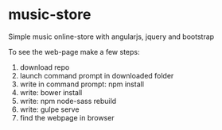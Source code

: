 # music-store
Simple music online-store with angularjs, jquery and bootstrap

To see the web-page make a few steps:

1) download repo
2) launch command prompt in downloaded folder
3) write in command prompt: npm install
4) write: bower install
5) write: npm node-sass rebuild
6) write: gulpe serve
7) find the webpage in browser
